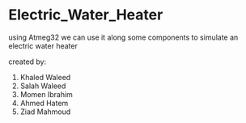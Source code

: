 # Electric_Water_Heater
using Atmeg32 we can use it along some components to simulate an electric water heater

created by:
1) Khaled Waleed
2) Salah Waleed
3) Momen Ibrahim
4) Ahmed Hatem
5) Ziad Mahmoud
